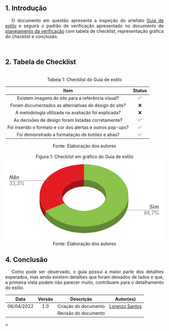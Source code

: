 ## 1. Introdução

<p style="text-indent: 20px; text-align: justify">
O documento em questão apresenta a inspeção do artefato <a href="https://interacao-humano-computador.github.io/2021.2-Prefeitura-de-Passo-Fundo/AnaliseRequisitos/GuiaEstilo/">Guia de estilo</a> e seguirá o padrão de verificação apresentado no documento de <a href="https://interacao-humano-computador.github.io/2021.2-Prefeitura-de-Passo-Fundo/Verificacao/planejamento_verificacao/">planejamento da verificação</a> com tabela de checklist, representação gráfica do checklist e conclusão.</p>

<br>

## 2. Tabela de Checklist 
<br>
<center>
<figcaption> Tabela 1: Checklist do Guia de estilo  </figcaption>

| Item | Status |
|:---:|:---:|
| Existem imagens do site para a referência visual? | ✅ |
| Foram documentados as alternativas de design do site? | ❌ |
| A metodologia utilizada na avaliação foi explicada? | ❌ |
| As decisões de design foram listadas corretamente? | ✅ |
| Foi inserido o formato e cor dos alertas e outros pop-ups? | ✅ |
| Foi demonstrado a formatação de botões e abas? | ✅ |

<figcaption> Fonte: Elaboração dos autores  </figcaption>
</center>

<br>

<center>
<figcaption> Figura 1: Checklist em gráfico do Guia de estilo </figcaption>
<img src="https://raw.githubusercontent.com/Interacao-Humano-Computador/2021.2-Prefeitura-de-Passo-Fundo/a3c3df2cfa4a5566847320196f4484071e6fa74b/assets/img/grafico_Guia_de_estilo.PNG">
<figcaption> Fonte: Elaboração dos autores  </figcaption>
</center>


## 4. Conclusão
<p style="text-indent: 20px; text-align: justify">
Como pode ser observado, o guia possui a maior parte dos detalhes esperados, mas ainda existem detalhes que foram deixados de lados e que, a primeira vista podem não parecer muito, contribuem para o detalhamento do estilo.
</p>



 | **Data**   | **Versão** | **Descrição**                            |                **Autor(es)**                 |
 | ---------- | :--------: | ---------------------------------------- | :------------------------------------------: |
 | 06/04/2022 |    1.0     |   Criação do documento    |   [Lorenzo Santos](https://github.com/lorenzo7377)    |
 |  |         |    Revisão do documento   |        [](https://github.com)         |
=